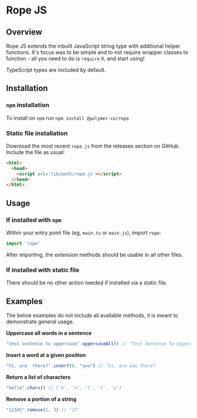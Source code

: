 # Rope JS

## Overview

Rope JS extends the inbuilt JavaScript string type with additional helper functions. It's focus was to be simple and to not require wrapper classes to function - all you need to do is `require` it, and start using!

TypeScript types are included by default.

## Installation

### `npm` installation

To install on `npm` run `npm install @polymer-co/rope`

### Static file installation

Download the most recent `rope.js` from the releases section on GitHub. Include the file as usual:

```html
<html>
  <head>
    <script src='lib/path/rope.js'></script>
  </head>
</html>
```

## Usage

### If installed with `npm`

Within your entry point file (eg, `main.ts` or `main.js`), import `rope`:

```typescript
import 'rope'
```

After importing, the extension methods should be usable in all other files.

### If installed with static file

There should be no other action needed if installed via a static file.

## Examples

The below examples do not include all available methods, it is meant to demonstrate general usage.

**Uppercase all words in a sentence**
```typescript
"test sentence to uppercase".uppercaseAll() // "Test Sentence To Uppercase"
```

**Insert a word at a given position**
```typescript
"hi, are  there?".insert(8, "you") // "hi, are you there?
```

**Return a list of characters**
```typescript
"hello".chars() // ['h', 'e', 'l', 'l', 'o']
```

**Remove a portion of a string**
```typescript
"12345".remove(1, 3) // "15"
```


